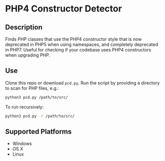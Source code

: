 # PHP4 Constructor Detector

## Description

Finds PHP classes that use the PHP4 constructor style that is now deprecated in PHP5 when using namespaces, and completely deprecated in PHP7.  Useful for checking if your codebase uses PHP4 constructors when upgrading PHP.

## Use

Clone this repo or download `pcd.py`.  Run the script by providing a directory to scan for PHP files, e.g.:

```bash
python3 pcd.py /path/to/src/
```

To run recursively:

```bash
python3 pcd.py -r /path/to/src/
```

## Supported Platforms

- Windows
- OS X
- Linux